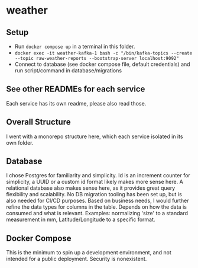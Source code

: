 # weather

## Setup
- Run `docker compose up` in a terminal in this folder.
- `docker exec -it weather-kafka-1 bash -c "/bin/kafka-topics --create --topic raw-weather-reports --bootstrap-server localhost:9092"`
- Connect to database (see docker compose file, default credentials) and run script/command in database/migrations

## See other READMEs for each service
Each service has its own readme, please also read those.

## Overall Structure
I went with a monorepo structure here, which each service isolated in its own folder.

## Database
I chose Postgres for familiarity and simplicity.
Id is an increment counter for simplicity, a UUID or a custom id format likely makes more sense here.
A relational database also makes sense here, as it provides great query flexibility and scalability.
No DB migration tooling has been set up, but is also needed for CI/CD purposes.
Based on business needs, I would further refine the data types for columns in the table. Depends on
how the data is consumed and what is relevant. Examples: normalizing 'size' to a standard measurement
in mm, Latitude/Longitude to a specific format.

## Docker Compose
This is the minimum to spin up a development environment, and not intended for a public deployment.
Security is nonexistent.
